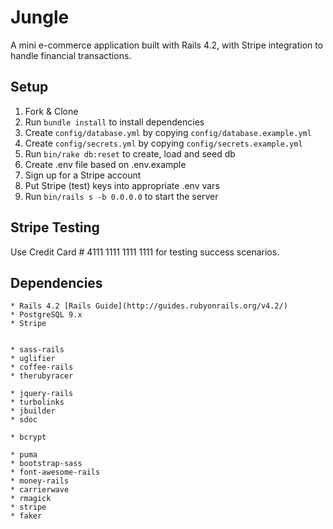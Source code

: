 # Jungle

A mini e-commerce application built with Rails 4.2, with Stripe integration to handle financial transactions.

## Setup

1. Fork & Clone
2. Run `bundle install` to install dependencies
3. Create `config/database.yml` by copying `config/database.example.yml`
4. Create `config/secrets.yml` by copying `config/secrets.example.yml`
5. Run `bin/rake db:reset` to create, load and seed db
6. Create .env file based on .env.example
7. Sign up for a Stripe account
8. Put Stripe (test) keys into appropriate .env vars
9. Run `bin/rails s -b 0.0.0.0` to start the server

## Stripe Testing

Use Credit Card # 4111 1111 1111 1111 for testing success scenarios.

## Dependencies
```
* Rails 4.2 [Rails Guide](http://guides.rubyonrails.org/v4.2/)
* PostgreSQL 9.x
* Stripe


* sass-rails
* uglifier
* coffee-rails
* therubyracer

* jquery-rails
* turbolinks
* jbuilder
* sdoc

* bcrypt

* puma
* bootstrap-sass
* font-awesome-rails
* money-rails
* carrierwave
* rmagick
* stripe
* faker
```